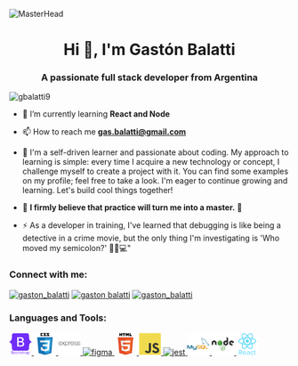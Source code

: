 ![MasterHead](https://github.com/GBalatti9/GBalatti9/blob/main/Let%E2%80%99s%20Code.png)
<h1 align="center">Hi 👋, I'm Gastón Balatti</h1>
<h3 align="center">A passionate full stack developer from Argentina</h3>

<p align="left"> <img src="https://komarev.com/ghpvc/?username=gbalatti9&label=Profile%20views&color=0e75b6&style=flat" alt="gbalatti9" /> </p>

- 🌱 I’m currently learning **React and Node**

- 📫 How to reach me **gas.balatti@gmail.com**

- 📄 I'm a self-driven learner and passionate about coding. My approach to learning is simple: every time I acquire a new technology or concept, I challenge myself to create a project with it. You can find some examples on my profile; feel free to take a look. I'm eager to continue growing and learning. Let's build cool things together!
  
- 💪 **I firmly believe that practice will turn me into a master.** 🚀
  
- ⚡ As a developer in training, I've learned that debugging is like being a detective in a crime movie, but the only thing I'm investigating is 'Who moved my semicolon?' 🕵️‍♂️💻"

<h3 align="left">Connect with me:</h3>
<p align="left">
<a href="https://twitter.com/gaston_balatti" target="blank"><img align="center" src="https://raw.githubusercontent.com/rahuldkjain/github-profile-readme-generator/master/src/images/icons/Social/twitter.svg" alt="gaston_balatti" height="30" width="40" /></a>
<a href="https://www.linkedin.com/in/gast%C3%B3n-balatti-8b5b441ba/" target="blank"><img align="center" src="https://raw.githubusercontent.com/rahuldkjain/github-profile-readme-generator/master/src/images/icons/Social/linked-in-alt.svg" alt="gaston balatti" height="30" width="40" /></a>
<a href="https://instagram.com/gaston.balatti?igshid=OGQ5ZDc2ODk2ZA%3D%3D&utm_source=qr" target="blank"><img align="center" src="https://raw.githubusercontent.com/rahuldkjain/github-profile-readme-generator/master/src/images/icons/Social/instagram.svg" alt="gaston_balatti" height="30" width="40" /></a>
</p>

<h3 align="left">Languages and Tools:</h3>
<p align="left"> <a href="https://getbootstrap.com" target="_blank" rel="noreferrer"> <img src="https://raw.githubusercontent.com/devicons/devicon/master/icons/bootstrap/bootstrap-plain-wordmark.svg" alt="bootstrap" width="40" height="40"/> </a> <a href="https://www.w3schools.com/css/" target="_blank" rel="noreferrer"> <img src="https://raw.githubusercontent.com/devicons/devicon/master/icons/css3/css3-original-wordmark.svg" alt="css3" width="40" height="40"/> </a> <a href="https://expressjs.com" target="_blank" rel="noreferrer"> <img src="https://raw.githubusercontent.com/devicons/devicon/master/icons/express/express-original-wordmark.svg" alt="express" width="40" height="40"/> </a> <a href="https://www.figma.com/" target="_blank" rel="noreferrer"> <img src="https://www.vectorlogo.zone/logos/figma/figma-icon.svg" alt="figma" width="40" height="40"/> </a> <a href="https://www.w3.org/html/" target="_blank" rel="noreferrer"> <img src="https://raw.githubusercontent.com/devicons/devicon/master/icons/html5/html5-original-wordmark.svg" alt="html5" width="40" height="40"/> </a> <a href="https://developer.mozilla.org/en-US/docs/Web/JavaScript" target="_blank" rel="noreferrer"> <img src="https://raw.githubusercontent.com/devicons/devicon/master/icons/javascript/javascript-original.svg" alt="javascript" width="40" height="40"/> </a> <a href="https://jestjs.io" target="_blank" rel="noreferrer"> <img src="https://www.vectorlogo.zone/logos/jestjsio/jestjsio-icon.svg" alt="jest" width="40" height="40"/> </a> <a href="https://www.mysql.com/" target="_blank" rel="noreferrer"> <img src="https://raw.githubusercontent.com/devicons/devicon/master/icons/mysql/mysql-original-wordmark.svg" alt="mysql" width="40" height="40"/> </a> <a href="https://nodejs.org" target="_blank" rel="noreferrer"> <img src="https://raw.githubusercontent.com/devicons/devicon/master/icons/nodejs/nodejs-original-wordmark.svg" alt="nodejs" width="40" height="40"/> </a> <a href="https://reactjs.org/" target="_blank" rel="noreferrer"> <img src="https://raw.githubusercontent.com/devicons/devicon/master/icons/react/react-original-wordmark.svg" alt="react" width="40" height="40"/> </a> </p>
